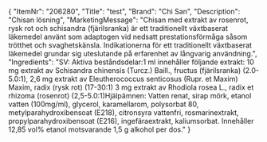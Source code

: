 {
  "ItemNr": "206280",
  "Title": "test",
  "Brand": "Chi San",
  "Description": "Chisan lösning",
  "MarketingMessage": "Chisan med extrakt av rosenrot, rysk rot och schisandra (fjärilsranka) är ett traditionellt växtbaserat läkemedel använt som adaptogen vid nedsatt prestationsförmåga såsom trötthet och svaghetskänsla. Indikationerna för ett traditionellt växtbaserat läkemedel grundar sig uteslutande på erfarenhet av långvarig användning.",
  "Ingredients": "SV: Aktiva beståndsdelar:1 ml innehåller följande extrakt: 10 mg extrakt av Schisandra chinensis (Turcz.) Baill., fructus (fjärilsranka) (2.0-5.0:1), 2,6 mg extrakt av Eleutherococcus senticosus (Rupr. et Maxim) Maxim, radix (rysk rot) (17-30:1) 3 mg extrakt av Rhodiola rosea L., radix et rhizoma (rosenrot) (2,5-5.0:1)Hjälpämnen: Vatten renat, sirap mörk, etanol vatten (100mg/ml), glycerol, karamellarom, polysorbat 80, metylparahydroxibensoat (E218), citronsyra vattenfri, rosmarinextrakt, propylparahydroxibensoat (E216), ingefäraextrakt, kaliumsorbat. Innehåller 12,85 vol% etanol motsvarande 1,5 g alkohol per dos."
}